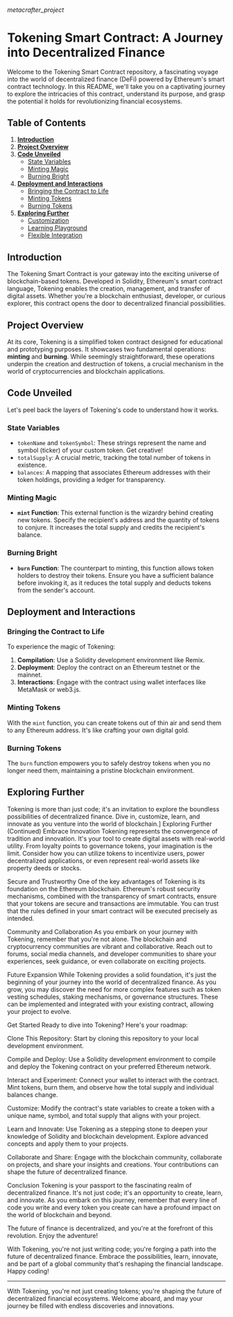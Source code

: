 ###### metacrafter_project

# Tokening Smart Contract: A Journey into Decentralized Finance

Welcome to the Tokening Smart Contract repository, a fascinating voyage into the world of decentralized finance (DeFi) powered by Ethereum's smart contract technology. In this README, we'll take you on a captivating journey to explore the intricacies of this contract, understand its purpose, and grasp the potential it holds for revolutionizing financial ecosystems.

## Table of Contents
1. [**Introduction**](#introduction)
2. [**Project Overview**](#project-overview)
3. [**Code Unveiled**](#code-unveiled)
    - [State Variables](#state-variables)
    - [Minting Magic](#minting-magic)
    - [Burning Bright](#burning-bright)
4. [**Deployment and Interactions**](#deployment-and-interactions)
    - [Bringing the Contract to Life](#bringing-the-contract-to-life)
    - [Minting Tokens](#minting-tokens)
    - [Burning Tokens](#burning-tokens)
5. [**Exploring Further**](#exploring-further)
    - [Customization](#customization)
    - [Learning Playground](#learning-playground)
    - [Flexible Integration](#flexible-integration)

## Introduction

The Tokening Smart Contract is your gateway into the exciting universe of blockchain-based tokens. Developed in Solidity, Ethereum's smart contract language, Tokening enables the creation, management, and transfer of digital assets. Whether you're a blockchain enthusiast, developer, or curious explorer, this contract opens the door to decentralized financial possibilities.

## Project Overview

At its core, Tokening is a simplified token contract designed for educational and prototyping purposes. It showcases two fundamental operations: **minting** and **burning**. While seemingly straightforward, these operations underpin the creation and destruction of tokens, a crucial mechanism in the world of cryptocurrencies and blockchain applications.

## Code Unveiled

Let's peel back the layers of Tokening's code to understand how it works.

### State Variables

- `tokenName` and `tokenSymbol`: These strings represent the name and symbol (ticker) of your custom token. Get creative!
- `totalSupply`: A crucial metric, tracking the total number of tokens in existence.
- `balances`: A mapping that associates Ethereum addresses with their token holdings, providing a ledger for transparency.

### Minting Magic

- **`mint` Function**: This external function is the wizardry behind creating new tokens. Specify the recipient's address and the quantity of tokens to conjure. It increases the total supply and credits the recipient's balance.

### Burning Bright

- **`burn` Function**: The counterpart to minting, this function allows token holders to destroy their tokens. Ensure you have a sufficient balance before invoking it, as it reduces the total supply and deducts tokens from the sender's account.

## Deployment and Interactions

### Bringing the Contract to Life

To experience the magic of Tokening:

1. **Compilation**: Use a Solidity development environment like Remix.
2. **Deployment**: Deploy the contract on an Ethereum testnet or the mainnet.
3. **Interactions**: Engage with the contract using wallet interfaces like MetaMask or web3.js.

### Minting Tokens

With the `mint` function, you can create tokens out of thin air and send them to any Ethereum address. It's like crafting your own digital gold.

### Burning Tokens

The `burn` function empowers you to safely destroy tokens when you no longer need them, maintaining a pristine blockchain environment.


## Exploring Further

Tokening is more than just code; it's an invitation to explore the boundless possibilities of decentralized finance. Dive in, customize, learn, and innovate as you venture into the world of blockchain.]
Exploring Further (Continued)
Embrace Innovation
Tokening represents the convergence of tradition and innovation. It's your tool to create digital assets with real-world utility. From loyalty points to governance tokens, your imagination is the limit. Consider how you can utilize tokens to incentivize users, power decentralized applications, or even represent real-world assets like property deeds or stocks.

Secure and Trustworthy
One of the key advantages of Tokening is its foundation on the Ethereum blockchain. Ethereum's robust security mechanisms, combined with the transparency of smart contracts, ensure that your tokens are secure and transactions are immutable. You can trust that the rules defined in your smart contract will be executed precisely as intended.

Community and Collaboration
As you embark on your journey with Tokening, remember that you're not alone. The blockchain and cryptocurrency communities are vibrant and collaborative. Reach out to forums, social media channels, and developer communities to share your experiences, seek guidance, or even collaborate on exciting projects.

Future Expansion
While Tokening provides a solid foundation, it's just the beginning of your journey into the world of decentralized finance. As you grow, you may discover the need for more complex features such as token vesting schedules, staking mechanisms, or governance structures. These can be implemented and integrated with your existing contract, allowing your project to evolve.

Get Started
Ready to dive into Tokening? Here's your roadmap:

Clone This Repository: Start by cloning this repository to your local development environment.

Compile and Deploy: Use a Solidity development environment to compile and deploy the Tokening contract on your preferred Ethereum network.

Interact and Experiment: Connect your wallet to interact with the contract. Mint tokens, burn them, and observe how the total supply and individual balances change.

Customize: Modify the contract's state variables to create a token with a unique name, symbol, and total supply that aligns with your project.

Learn and Innovate: Use Tokening as a stepping stone to deepen your knowledge of Solidity and blockchain development. Explore advanced concepts and apply them to your projects.

Collaborate and Share: Engage with the blockchain community, collaborate on projects, and share your insights and creations. Your contributions can shape the future of decentralized finance.

Conclusion
Tokening is your passport to the fascinating realm of decentralized finance. It's not just code; it's an opportunity to create, learn, and innovate. As you embark on this journey, remember that every line of code you write and every token you create can have a profound impact on the world of blockchain and beyond.

The future of finance is decentralized, and you're at the forefront of this revolution. Enjoy the adventure!

With Tokening, you're not just writing code; you're forging a path into the future of decentralized finance. Embrace the possibilities, learn, innovate, and be part of a global community that's reshaping the financial landscape. Happy coding!

---

With Tokening, you're not just creating tokens; you're shaping the future of decentralized financial ecosystems. Welcome aboard, and may your journey be filled with endless discoveries and innovations.

